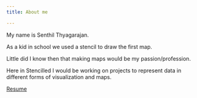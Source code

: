 ```yaml
---
title: About me

---
```


My name is Senthil Thyagarajan.

As a kid in school we used a stencil to draw the first map.

Little did I know then that making maps would be my passion/profession.

Here in Stencilled I would be working on projects to represent data in different forms of visualization and maps.

<a href="/SENTHIL_THYAGARAJAN.pdf" >Resume</a>
